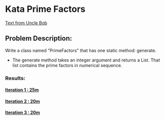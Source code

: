 # Kata Prime Factors

[Text from Uncle Bob](http://butunclebob.com/ArticleS.UncleBob.ThePrimeFactorsKata) <br/>

## Problem Description:
Write a class named “PrimeFactors” that has one static method: generate.
- The generate method takes an integer argument and returns a List<Integer>.  That list contains the prime factors in numerical sequence.




### Results:
#### [Iteration 1 : 25m](https://github.com/RamonMartinezNieto/KataTraining/blob/master/PrimeFactors/TestPrimeFactors/1/TestPrimeFactors.cs)
#### [Iteration 2 : 20m](https://github.com/RamonMartinezNieto/KataTraining/blob/master/PrimeFactors/TestPrimeFactors/2/PrimeFactorsTwo.cs)
#### [Iteration 3 : 20m](https://github.com/RamonMartinezNieto/KataTraining/blob/master/PrimeFactors/TestPrimeFactors/3/TestPrimeFactors.cs)



